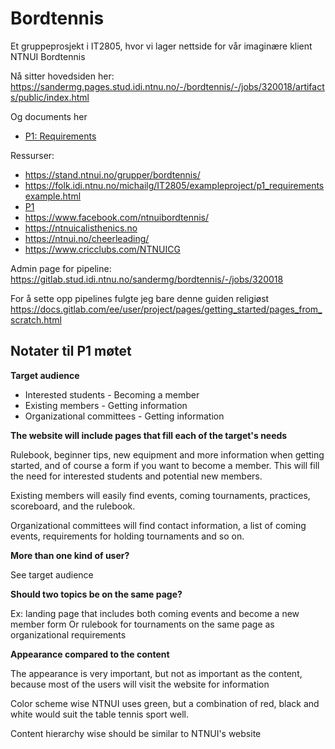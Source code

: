 # Bordtennis

Et gruppeprosjekt i IT2805, hvor vi lager nettside for vår imaginære klient NTNUI Bordtennis

Nå sitter hovedsiden her:
https://sandermg.pages.stud.idi.ntnu.no/-/bordtennis/-/jobs/320018/artifacts/public/index.html

Og documents her
 - [P1: Requirements](https://sandermg.pages.stud.idi.ntnu.no/-/bordtennis/-/jobs/320018/artifacts/public/Documents/P1_requirements_11.html)


Ressurser:
 - https://stand.ntnui.no/grupper/bordtennis/
 - https://folk.idi.ntnu.no/michailg/IT2805/exampleproject/p1_requirementsexample.html
 - [P1](https://learn-eu-central-1-prod-fleet01-xythos.content.blackboardcdn.com/5def77a38a2f7/11787852?X-Blackboard-Expiration=1631718000000&X-Blackboard-Signature=lT7Qrx44USUqq%2BI567duQnxmLLuCCjfwNTY2eeQwaUw%3D&X-Blackboard-Client-Id=303508&response-cache-control=private%2C%20max-age%3D21600&response-content-disposition=inline%3B%20filename%2A%3DUTF-8%27%27P1_Project_Requirements_12_09_2021.pdf&response-content-type=application%2Fpdf&X-Amz-Algorithm=AWS4-HMAC-SHA256&X-Amz-Date=20210915T090000Z&X-Amz-SignedHeaders=host&X-Amz-Expires=21600&X-Amz-Credential=AKIAZH6WM4PL5M5HI5WH%2F20210915%2Feu-central-1%2Fs3%2Faws4_request&X-Amz-Signature=7d24e7df776f004dc6d55baa0d2db09a17d79bfa5033ed818480e507189e22a8)
 - https://www.facebook.com/ntnuibordtennis/
 - https://ntnuicalisthenics.no
 - https://ntnui.no/cheerleading/
 - https://www.cricclubs.com/NTNUICG


Admin page for pipeline:
https://gitlab.stud.idi.ntnu.no/sandermg/bordtennis/-/jobs/320018


For å sette opp pipelines fulgte jeg bare denne guiden religiøst
https://docs.gitlab.com/ee/user/project/pages/getting_started/pages_from_scratch.html



## Notater til P1 møtet
**Target audience**
 - Interested students          - Becoming a member
 - Existing members             - Getting information
 - Organizational committees    - Getting information

**The website will include pages that fill each of the target's needs**

 Rulebook, beginner tips, new equipment and more information when getting started, and of course a form if you want to become a member. This will fill the need for interested students and potential new members.

Existing members will easily find events, coming tournaments, practices, scoreboard, and the rulebook.

Organizational committees will find contact information, a list of coming events, requirements for holding tournaments and so on.

**More than one kind of user?**

See target audience

**Should two topics be on the same page?**

Ex: landing page that includes both coming events and become a new member form
Or rulebook for tournaments on the same page as organizational requirements

**Appearance compared to the content**

The appearance is very important, but not as important as the content, because most of the users will visit the website for information

Color scheme wise NTNUI uses green, but a combination of red, black and white would suit the table tennis sport well.

Content hierarchy wise should be similar to NTNUI's website
